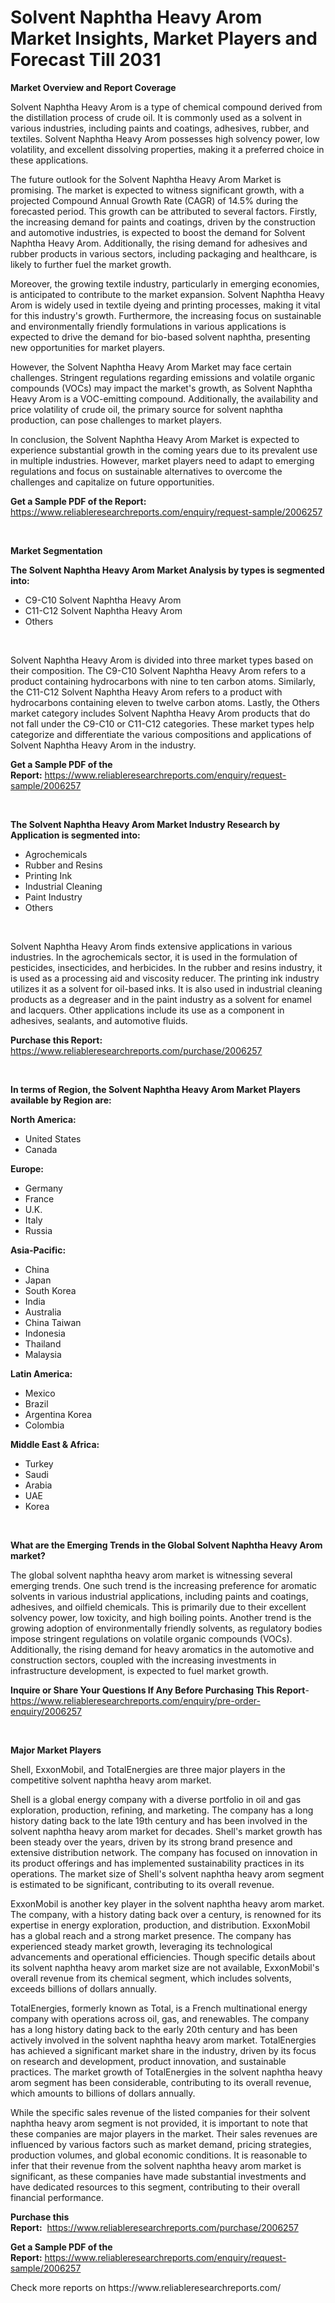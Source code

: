 <p><h1>Solvent Naphtha Heavy Arom Market Insights, Market Players and Forecast Till 2031</h1></p><p><strong>Market Overview and Report Coverage</strong></p>
<p><p>Solvent Naphtha Heavy Arom is a type of chemical compound derived from the distillation process of crude oil. It is commonly used as a solvent in various industries, including paints and coatings, adhesives, rubber, and textiles. Solvent Naphtha Heavy Arom possesses high solvency power, low volatility, and excellent dissolving properties, making it a preferred choice in these applications.</p><p>The future outlook for the Solvent Naphtha Heavy Arom Market is promising. The market is expected to witness significant growth, with a projected Compound Annual Growth Rate (CAGR) of 14.5% during the forecasted period. This growth can be attributed to several factors. Firstly, the increasing demand for paints and coatings, driven by the construction and automotive industries, is expected to boost the demand for Solvent Naphtha Heavy Arom. Additionally, the rising demand for adhesives and rubber products in various sectors, including packaging and healthcare, is likely to further fuel the market growth.</p><p>Moreover, the growing textile industry, particularly in emerging economies, is anticipated to contribute to the market expansion. Solvent Naphtha Heavy Arom is widely used in textile dyeing and printing processes, making it vital for this industry's growth. Furthermore, the increasing focus on sustainable and environmentally friendly formulations in various applications is expected to drive the demand for bio-based solvent naphtha, presenting new opportunities for market players.</p><p>However, the Solvent Naphtha Heavy Arom Market may face certain challenges. Stringent regulations regarding emissions and volatile organic compounds (VOCs) may impact the market's growth, as Solvent Naphtha Heavy Arom is a VOC-emitting compound. Additionally, the availability and price volatility of crude oil, the primary source for solvent naphtha production, can pose challenges to market players.</p><p>In conclusion, the Solvent Naphtha Heavy Arom Market is expected to experience substantial growth in the coming years due to its prevalent use in multiple industries. However, market players need to adapt to emerging regulations and focus on sustainable alternatives to overcome the challenges and capitalize on future opportunities.</p></p>
<p><strong>Get a Sample PDF of the Report:</strong> <a href="https://www.reliableresearchreports.com/enquiry/request-sample/2006257">https://www.reliableresearchreports.com/enquiry/request-sample/2006257</a></p>
<p>&nbsp;</p>
<p><strong>Market Segmentation</strong></p>
<p><strong>The Solvent Naphtha Heavy Arom Market Analysis by types is segmented into:</strong></p>
<p><ul><li>C9-C10 Solvent Naphtha Heavy Arom</li><li>C11-C12 Solvent Naphtha Heavy Arom</li><li>Others</li></ul></p>
<p>&nbsp;</p>
<p><p>Solvent Naphtha Heavy Arom is divided into three market types based on their composition. The C9-C10 Solvent Naphtha Heavy Arom refers to a product containing hydrocarbons with nine to ten carbon atoms. Similarly, the C11-C12 Solvent Naphtha Heavy Arom refers to a product with hydrocarbons containing eleven to twelve carbon atoms. Lastly, the Others market category includes Solvent Naphtha Heavy Arom products that do not fall under the C9-C10 or C11-C12 categories. These market types help categorize and differentiate the various compositions and applications of Solvent Naphtha Heavy Arom in the industry.</p></p>
<p><strong>Get a Sample PDF of the Report:</strong>&nbsp;<a href="https://www.reliableresearchreports.com/enquiry/request-sample/2006257">https://www.reliableresearchreports.com/enquiry/request-sample/2006257</a></p>
<p>&nbsp;</p>
<p><strong>The Solvent Naphtha Heavy Arom Market Industry Research by Application is segmented into:</strong></p>
<p><ul><li>Agrochemicals</li><li>Rubber and Resins</li><li>Printing Ink</li><li>Industrial Cleaning</li><li>Paint Industry</li><li>Others</li></ul></p>
<p>&nbsp;</p>
<p><p>Solvent Naphtha Heavy Arom finds extensive applications in various industries. In the agrochemicals sector, it is used in the formulation of pesticides, insecticides, and herbicides. In the rubber and resins industry, it is used as a processing aid and viscosity reducer. The printing ink industry utilizes it as a solvent for oil-based inks. It is also used in industrial cleaning products as a degreaser and in the paint industry as a solvent for enamel and lacquers. Other applications include its use as a component in adhesives, sealants, and automotive fluids.</p></p>
<p><strong>Purchase this Report:</strong>&nbsp; <a href="https://www.reliableresearchreports.com/purchase/2006257">https://www.reliableresearchreports.com/purchase/2006257</a></p>
<p>&nbsp;</p>
<p><strong>In terms of Region, the Solvent Naphtha Heavy Arom Market Players available by Region are:</strong></p>
<p>
    <p> <strong> North America: </strong>
        <ul>
            <li>United States</li>
            <li>Canada</li>
        </ul>
        </p> 
    <p> <strong> Europe: </strong>
        <ul>
            <li>Germany</li>
            <li>France</li>
            <li>U.K.</li>
            <li>Italy</li>
            <li>Russia</li>
        </ul>
        </p> 
    <p> <strong> Asia-Pacific: </strong>
        <ul>
            <li>China</li>
            <li>Japan</li>
            <li>South Korea</li>
            <li>India</li>
            <li>Australia</li>
            <li>China Taiwan</li>
            <li>Indonesia</li>
            <li>Thailand</li>
            <li>Malaysia</li>
        </ul>
        </p> 
    <p> <strong> Latin America: </strong>
        <ul>
            <li>Mexico</li>
            <li>Brazil</li>
            <li>Argentina Korea</li>
            <li>Colombia</li>
        </ul>
        </p> 
    <p> <strong> Middle East & Africa: </strong>
        <ul>
            <li>Turkey</li>
            <li>Saudi</li>
            <li>Arabia</li>
            <li>UAE</li>
            <li>Korea</li>
        </ul>
    </p>
    </p>
<p>&nbsp;</p>
<p><strong>What are the Emerging Trends in the Global Solvent Naphtha Heavy Arom market?</strong></p>
<p><p>The global solvent naphtha heavy arom market is witnessing several emerging trends. One such trend is the increasing preference for aromatic solvents in various industrial applications, including paints and coatings, adhesives, and oilfield chemicals. This is primarily due to their excellent solvency power, low toxicity, and high boiling points. Another trend is the growing adoption of environmentally friendly solvents, as regulatory bodies impose stringent regulations on volatile organic compounds (VOCs). Additionally, the rising demand for heavy aromatics in the automotive and construction sectors, coupled with the increasing investments in infrastructure development, is expected to fuel market growth.</p></p>
<p><strong>Inquire or Share Your Questions If Any Before Purchasing This Report</strong>- <a href="https://www.reliableresearchreports.com/enquiry/pre-order-enquiry/2006257">https://www.reliableresearchreports.com/enquiry/pre-order-enquiry/2006257</a></p>
<p>&nbsp;</p>
<p><strong>Major Market Players</strong></p>
<p><p>Shell, ExxonMobil, and TotalEnergies are three major players in the competitive solvent naphtha heavy arom market. </p><p>Shell is a global energy company with a diverse portfolio in oil and gas exploration, production, refining, and marketing. The company has a long history dating back to the late 19th century and has been involved in the solvent naphtha heavy arom market for decades. Shell's market growth has been steady over the years, driven by its strong brand presence and extensive distribution network. The company has focused on innovation in its product offerings and has implemented sustainability practices in its operations. The market size of Shell's solvent naphtha heavy arom segment is estimated to be significant, contributing to its overall revenue.</p><p>ExxonMobil is another key player in the solvent naphtha heavy arom market. The company, with a history dating back over a century, is renowned for its expertise in energy exploration, production, and distribution. ExxonMobil has a global reach and a strong market presence. The company has experienced steady market growth, leveraging its technological advancements and operational efficiencies. Though specific details about its solvent naphtha heavy arom market size are not available, ExxonMobil's overall revenue from its chemical segment, which includes solvents, exceeds billions of dollars annually.</p><p>TotalEnergies, formerly known as Total, is a French multinational energy company with operations across oil, gas, and renewables. The company has a long history dating back to the early 20th century and has been actively involved in the solvent naphtha heavy arom market. TotalEnergies has achieved a significant market share in the industry, driven by its focus on research and development, product innovation, and sustainable practices. The market growth of TotalEnergies in the solvent naphtha heavy arom segment has been considerable, contributing to its overall revenue, which amounts to billions of dollars annually.</p><p>While the specific sales revenue of the listed companies for their solvent naphtha heavy arom segment is not provided, it is important to note that these companies are major players in the market. Their sales revenues are influenced by various factors such as market demand, pricing strategies, production volumes, and global economic conditions. It is reasonable to infer that their revenue from the solvent naphtha heavy arom market is significant, as these companies have made substantial investments and have dedicated resources to this segment, contributing to their overall financial performance.</p></p>
<p><strong>Purchase this Report:</strong>&nbsp;&nbsp;<a href="https://www.reliableresearchreports.com/purchase/2006257">https://www.reliableresearchreports.com/purchase/2006257</a></p>
<p></p>
<p><strong>Get a Sample PDF of the Report:</strong>&nbsp;<a href="https://www.reliableresearchreports.com/enquiry/request-sample/2006257">https://www.reliableresearchreports.com/enquiry/request-sample/2006257</a></p>
<p>Check more reports on https://www.reliableresearchreports.com/</p>